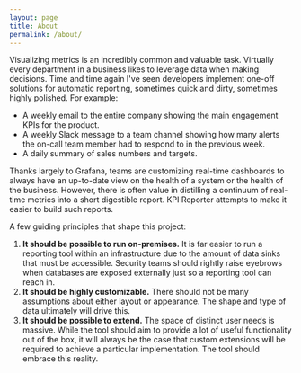 ```yaml
---
layout: page
title: About
permalink: /about/
---
```


Visualizing metrics is an incredibly common and valuable task. Virtually every
department in a business likes to leverage data when making decisions. Time and
time again I've seen developers implement one-off solutions for automatic
reporting, sometimes quick and dirty, sometimes highly polished. For example:

  * A weekly email to the entire company showing the main engagement KPIs for
    the product.
  * A weekly Slack message to a team channel showing how many alerts the on-call
    team member had to respond to in the previous week.
  * A daily summary of sales numbers and targets.

Thanks largely to Grafana, teams are customizing real-time dashboards to always
have an up-to-date view on the health of a system or the health of the business.
However, there is often value in distilling a continuum of real-time metrics
into a short digestible report. KPI Reporter attempts to make it easier to build
such reports.

A few guiding principles that shape this project:

  1. **It should be possible to run on-premises.** It is far easier to run a
     reporting tool within an infrastructure due to the amount of data sinks
     that must be accessible. Security teams should rightly raise eyebrows when
     databases are exposed externally just so a reporting tool can reach in.
  2. **It should be highly customizable.** There should not be many assumptions
     about either layout or appearance. The shape and type of data ultimately
     will drive this.
  3. **It should be possible to extend.** The space of distinct user needs is
     massive. While the tool should aim to provide a lot of useful functionality
     out of the box, it will always be the case that custom extensions will be
     required to achieve a particular implementation. The tool should embrace
     this reality.
